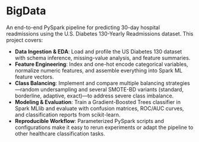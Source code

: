 # BigData

An end-to-end PySpark pipeline for predicting 30-day hospital readmissions using the U.S. Diabetes 130-Yearly Readmissions dataset. This project covers:

- **Data Ingestion & EDA**: Load and profile the US Diabetes 130 dataset with schema inference, missing-value analysis, and feature summaries.  
- **Feature Engineering**: Index and one-hot encode categorical variables, normalize numeric features, and assemble everything into Spark ML feature vectors.  
- **Class Balancing**: Implement and compare multiple balancing strategies—random undersampling and several SMOTE-BD variants (standard, borderline, adaptive, exact)—to address severe class imbalance.  
- **Modeling & Evaluation**: Train a Gradient-Boosted Trees classifier in Spark MLlib and evaluate with confusion matrices, ROC/AUC curves, and classification reports from scikit-learn.  
- **Reproducible Workflow**: Parameterized PySpark scripts and configurations make it easy to rerun experiments or adapt the pipeline to other healthcare classification tasks.  
